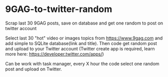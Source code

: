 # 9GAG-to-twitter-random
Scrap last 30 9GAG posts, save on database and get one random to post on twitter account

Select last 30 "hot" video or images topics from https://www.9gag.com and add simple to SQLite database(link and title).
Then code get random post and upload to your Twitter account (Twitter create app is required, learn more here: https://developer.twitter.com/apps/)

Can be work with task manager, every X hour the code select one random post and upload on Twitter.
